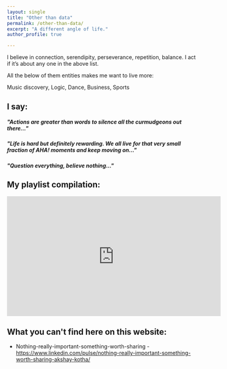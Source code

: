 ```yaml
---
layout: single
title: "Other than data"
permalink: /other-than-data/
excerpt: "A different angle of life."
author_profile: true

---
```


I believe in connection, serendipity, perseverance, repetition, balance. I act if it’s about any one in the above list.

All the below of them entities makes me want to live more:

Music discovery, Logic, Dance, Business, Sports

## I say:

##### *"Actions are greater than words to silence all the curmudgeons out there..."*

##### *"Life is hard but definitely rewarding. We all live for that very small fraction of AHA! moments and keep moving on..."*

##### *"Question everything, believe nothing..."*

## My playlist compilation:

<iframe width="560" height="315" src="https://www.youtube.com/embed/videoseries?list=PL1vIte-UiQLgC70xgF6nDV1KTFtiM_1Vd" frameborder="0" allow="accelerometer; autoplay; encrypted-media; gyroscope; picture-in-picture" allowfullscreen></iframe>

## What you can't find here on this website:

* Nothing-really-important-something-worth-sharing - https://www.linkedin.com/pulse/nothing-really-important-something-worth-sharing-akshay-kotha/
